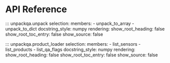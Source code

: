 # API Reference

::: unpackqa.unpack
    selection:
        members:
            - unpack_to_array
            - unpack_to_dict
        docstring_style: numpy
    rendering:
      show_root_heading: false
      show_root_toc_entry: false
      show_source: false

::: unpackqa.product_loader
    selection:
        members:
            - list_sensors
            - list_products
            - list_qa_flags
        docstring_style: numpy
    rendering:
      show_root_heading: false
      show_root_toc_entry: false
      show_source: false

